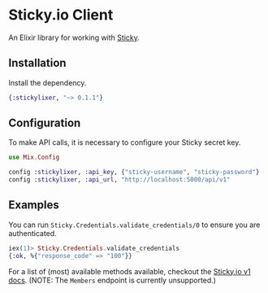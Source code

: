 # Sticky.io Client

An Elixir library for working with [Sticky](https://sticky.io/).


## Installation

Install the dependency.

```ex
{:stickylixer, "~> 0.1.1"}
```

## Configuration

To make API calls, it is necessary to configure your Sticky secret key.

```ex
use Mix.Config

config :stickylixer, :api_key, {"sticky-username", "sticky-password"}
config :stickylixer, :api_url, "http://localhost:5000/api/v1"
```

## Examples

You can run `Sticky.Credentials.validate_credentials/0` to ensure you are authenticated.
``` elixir
iex(1)> Sticky.Credentials.validate_credentials
{:ok, %{"response_code" => "100"}}
```

For a list of (most) available methods available, checkout the [Sticky.io v1 docs](https://developer-prod.sticky.io/#60631517-0146-4ec9-a434-5b5cf132a76a).  (NOTE: The `Members` endpoint is currently unsupported.)

